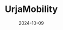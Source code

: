 ---  
layout: startup_page  
title: "UrjaMobility"  
id: "urjamobility.in"  
permalink: "/urjamobilityurjamobility.in10092024/"  
website: "https://urjamobility.in/"  
funding_round: "Pre-Series A"  
funding_amount: "₹100Cr"  
investors: "Mufin Green Finance Limited, Hindon Mercantile Limited"  
about: "UrjaMobility is an energy leasing company focused on electric vehicles (EVs). They offer a pay-per-use battery leasing model, allowing customers to lease batteries on a per-kilometer basis. This innovative approach aims to increase the accessibility and affordability of e-mobility."  
markets: "E-mobility, Energy Storage, Automotive, Other Transportation, CleanTech, LOHAS & Wellness"  
hq: "New Delhi, Delhi, India"  
founded_year: "2023"  
linkedin: "https://www.linkedin.com/company/urjamobility"  
twitter: "https://twitter.com/MobilityUrja"  
instagram: ""  
facebook: ""  
crunchbase: "https://www.crunchbase.com/organization/urja-mobility"  
pitchbook: "https://pitchbook.com/profiles/company/686634-04"  

date_display: "09-Oct-2024"  
date: "2024-10-09"

# SEO Optimization  
meta_title: "UrjaMobility - Pre-Series A Funding (₹100Cr)"  
meta_description: "UrjaMobility, UrjaMobility is an energy leasing company focused on electric vehicles (EVs). They offer a pay-per-use battery leasing model, allowing customers to le..."  
meta_keywords: "UrjaMobility, E-mobility, Energy Storage, Automotive, Other Transportation, CleanTech, LOHAS & Wellness, Pre-Series A funding"  
canonical_url: "https://startup.projectstartups.com/urjamobilityurjamobility.in10092024/"  
---